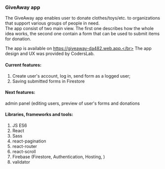 


### GiveAway app

The GiveAway app enables user to donate clothes/toys/etc. to organizations that support various groups of people in need.</br>
The app consist of two main view. The first one describes how the whole idea works, the second one contain a form that can be used to submit items for donation.

The app is available on https://giveaway-da482.web.app.</br>
The app design and UX was provided by CodersLab. 

#### Current features:
1. Create user's account, log in, send form as a logged user;
2. Saving submitted forms in Firestore

#### Next features:
admin panel (editing users, preview of user's forms and donations


#### Libraries, frameworks and tools:

1. JS ES6
2. React
3. Sass
4. react-pagination
5. react-router
6. react-scroll
7. Firebase (Firestore, Authentication, Hosting, )
8. validator


